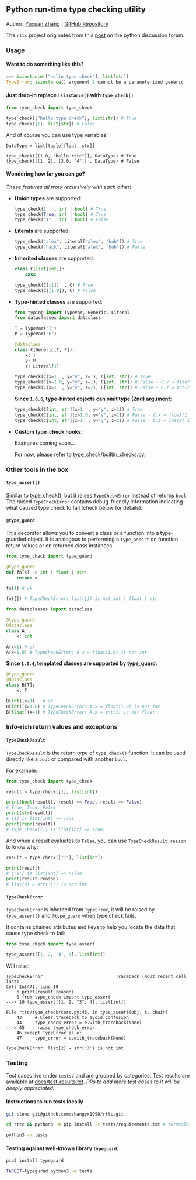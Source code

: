 ## Python run-time type checking utility

Author: [Yuxuan Zhang](mailto:python@z-yx.cc) | [GitHub Repository](https://github.com/zhangyx1998/rttc)

The `rttc` project originates from this [post](https://discuss.python.org/t/runtime-type-checking-using-parameterized-types/70173) on the python discussion forum.

### Usage

#### Want to do something like this?

```python
>>> isinstance(["hello type check"], list[str])
TypeError: isinstance() argument 2 cannot be a parameterized generic
```

#### Just drop-in replace `isinstance()` with `type_check()`

```python
from type_check import type_check

type_check(["hello type check"], list[str]) # True
type_check([1], list[str]) # False
```

And of course you can use type variables!

```
DataType = list[tuple[float, str]]

type_check([(1.0, "hello rttc")], DataType) # True
type_check([(1, 2), [3.0, "4"]] , DataType) # False
```

#### Wondering how far you can go?

_These features all work recursively with each other!_

- **Union types** are supported:

    ```python
    type_check(1   , int | bool) # True
    type_check(True, int | bool) # True
    type_check("1" , int | bool) # False
    ```

- **Literals** are supported:

    ```python
    type_check("alex", Literal["alex", "bob"]) # True
    type_check("hack", Literal["alex", "bob"]) # False
    ```

- **Inherited classes** are supported:

    ```python
    class C(list[int]):
        pass

    type_check(C([1])  , C) # True
    type_check(C([1.0]), C) # False
    ```

- **Type-hinted classes** are supported:

    ```python
    from typing import TypeVar, Generic, Literal
    from dataclasses import dataclass

    T = TypeVar("T")
    P = TypeVar("P")

    @dataclass
    class C(Generic[T, P]):
        x: T
        y: P
        z: Literal[1]

    type_check(C(x=1  , y="y", z=1), C[int, str]) # True
    type_check(C(x=1.0, y="y", z=1), C[int, str]) # False - C.x = float(1.0) is not int
    type_check(C(x=1  , y="y", z=2), C[int, str]) # False - C.z = int(2) is not Literal[1]
    ```

    **Since `1.0.6`, type-hinted objects can omit type (2nd) argument:**

    ```python
    type_check(C[int, str](x=1  , y="y", z=1)) # True
    type_check(C[int, str](x=1.0, y="y", z=1)) # False - C.x = float(1.0) is not int
    type_check(C[int, str](x=1  , y="y", z=2)) # False - C.z = int(2) is not Literal[1]
    ```


- **Custom type_check hooks**:

    Examples coming soon...

    For now, please refer to [type_check/builtin_checks.py](https://github.com/zhangyx1998/rttc/blob/master/type_check/builtin_checks.py).

### Other tools in the box

#### `type_assert()`

Similar to type_check(), but it raises `TypeCheckError` instead of returns `bool`.
The raised `TypeCheckError` contains debug-friendly information indicating what caused type check to fail (check below for details).

#### `@type_guard`

This decorator allows you to convert a class or a function into a type-guarded object.
It is analogous to performing a `type_assert` on function return values or on returned class instances.

```python
from type_check import type_guard

@type_guard
def fn(x) -> int | float | str:
    return x

fn(1) # ok

fn([]) # TypeCheckError: list([]) is not int | float | str

from dataclasses import dataclass

@type_guard
@dataclass
class A:
    x: int

A(x=1) # ok
A(x=1.0) # TypeCheckError: A.x = float(1.0) is not int
```

**Since `1.0.4`, templated classes are supported by type_guard:**

```python
@type_guard
@dataclass
class B[T]:
    x: T

B[int](x=1)   # ok
B[int](x=1.0) # TypeCheckError: A.x = float(1.0) is not int
B[float](x=1) # TypeCheckError: A.x = int(1) is not float
```

### Info-rich return values and exceptions

#### `TypeCheckResult`

`TypeCheckResult` is the return type of `type_check()` function.
It can be used directly like a `bool` or compared with another `bool`.

For example:

```python
from type_check import type_check

result = type_check([1], list[int])

print(bool(result), result == True, result == False)
# True, True, False
print(str(result))
# [1] is list[int] => True
print(repr(result))
# type_check([1] is list[int] => True)
```

And when a result evaluates to `False`, you can use `TypeCheckResult.reason` to know why:

```python
result = type_check(["1"], list[int])

print(result)
# ['1'] is list[int] => False
print(result.reason)
# list[0] = str('1') is not int
```

#### `TypeCheckError`

`TypeCheckError` is inherited from `TypeError`, it will be raised by `type_assert()` and `@type_guard` when type check fails.

It contains chained attributes and keys to help you locate the data that cause type check to fail:

```python
from type_check import type_assert

type_assert([1, 2, '3', 4], list[int])
```

Will raise:

```
TypeCheckError                            Traceback (most recent call last)
Cell In[47], line 10
    6 print(result.reason)
    8 from type_check import type_assert
---> 10 type_assert([1, 2, "3", 4], list[int])

File rttc/type_check/core.py:45, in type_assert(obj, t, chain)
    43     # Clear traceback to avoid confusion
    44     type_check_error = e.with_traceback(None)
---> 45     raise type_check_error
    46 except TypeError as e:
    47     type_error = e.with_traceback(None)

TypeCheckError: list[2] = str('3') is not int
```

### Testing

Test cases live under `tests/` and are grouped by categories. Test results are available at [docs/test-results.txt](https://github.com/zhangyx1998/rttc/blob/master/docs/test-results.txt). _PRs to add more test cases to it will be deeply appreciated._

#### Instructions to run tests locally

```sh
git clone git@github.com:zhangyx1998/rttc.git

cd rttc && python3 -m pip install -r tests/requirements.txt # termcolor

python3 -m tests
```

#### Testing against well-known library `typeguard`:

```sh
pip3 install typeguard

TARGET=typegurad python3 -m tests
```
